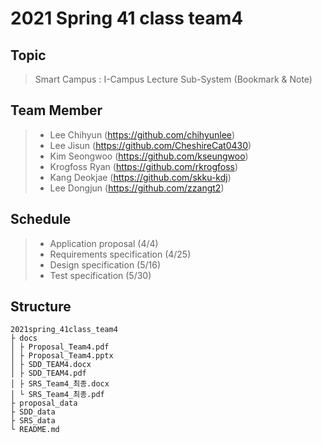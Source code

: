 # 2021 Spring 41 class team4
## Topic
>Smart Campus : I-Campus Lecture Sub-System (Bookmark & Note)

## Team Member
> + Lee Chihyun (https://github.com/chihyunlee)
> + Lee Jisun (https://github.com/CheshireCat0430)
> + Kim Seongwoo (https://github.com/kseungwoo)
> + Krogfoss Ryan (https://github.com/rkrogfoss)
> + Kang Deokjae (https://github.com/skku-kdj)
> + Lee Dongjun (https://github.com/zzangt2)

## Schedule
> + Application proposal (4/4)
> + Requirements specification (4/25)
> + Design specification (5/16)
> + Test specification (5/30)

## Structure
    2021spring_41class_team4
    ├ docs
    │ ├ Proposal_Team4.pdf
    │ ├ Proposal_Team4.pptx
    │ ├ SDD_TEAM4.docx
    │ ├ SDD_TEAM4.pdf
    │ ├ SRS_Team4_최종.docx
    │ └ SRS_Team4_최종.pdf
    ├ proposal_data
    ├ SDD_data
    ├ SRS_data
    └ README.md

